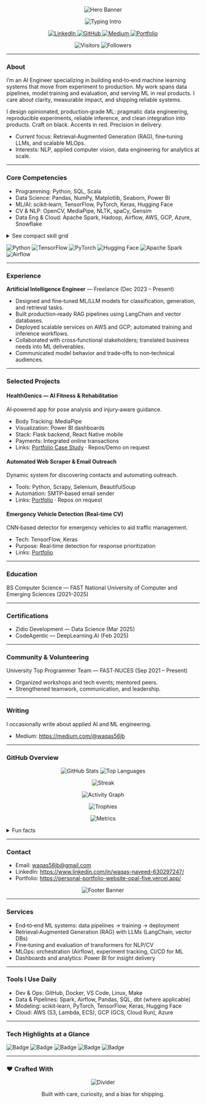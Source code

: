 <div align="center">

<img alt="Hero Banner" src="https://capsule-render.vercel.app/api?type=waving&height=220&color=0:0a0a0a,50:1f1f1f,100:0a0a0a&text=Waqas%20Naveed&fontColor=ffffff&fontAlign=50&fontAlignY=36&desc=AI%20Engineer%20%E2%80%A2%20Data%20Science%20%E2%80%A2%20NLP%20%E2%80%A2%20Computer%20Vision&descAlign=50&descAlignY=60" />

<p>
  <img alt="Typing Intro" src="https://readme-typing-svg.herokuapp.com?font=Fira+Code&weight=600&size=22&duration=2600&pause=600&color=7DF9FF&center=true&vCenter=true&multiline=true&repeat=true&width=900&lines=Designing+modern%2C+production‑grade+ML+systems;RAG%2C+LLMs%2C+and+scalable+MLOps;Neon+accents%2C+clean+delivery" />
</p>

<p>
  <a href="https://www.linkedin.com/in/waqas-naveed-630297247/" target="_blank" aria-label="LinkedIn">
    <img alt="LinkedIn" src="https://img.shields.io/badge/LinkedIn-111827?style=for-the-badge&logo=linkedin&logoColor=7DF9FF" />
  </a>
  <a href="https://github.com/Waqas56jb" target="_blank" aria-label="GitHub">
    <img alt="GitHub" src="https://img.shields.io/badge/GitHub-0B1220?style=for-the-badge&logo=github&logoColor=BB86FC" />
  </a>
  <a href="https://medium.com/@waqas56jb" target="_blank" aria-label="Medium">
    <img alt="Medium" src="https://img.shields.io/badge/Medium-0F172A?style=for-the-badge&logo=medium&logoColor=A7F3D0" />
  </a>
  <a href="https://personal-portfolio-website-opal-five.vercel.app/" target="_blank" aria-label="Portfolio">
    <img alt="Portfolio" src="https://img.shields.io/badge/Portfolio-111827?style=for-the-badge&logo=vercel&logoColor=BB86FC" />
  </a>
</p>

<p>
  <img alt="Visitors" src="https://komarev.com/ghpvc/?username=Waqas56jb&style=flat-square&color=7DF9FF&label=visits" />
  <img alt="Followers" src="https://img.shields.io/github/followers/Waqas56jb?style=flat-square&color=0B1220&labelColor=7DF9FF&label=followers" />
</p>

</div>

---

### About

I’m an AI Engineer specializing in building end‑to‑end machine learning systems that move from experiment to production. My work spans data pipelines, model training and evaluation, and serving ML in real products. I care about clarity, measurable impact, and shipping reliable systems.

I design opinionated, production‑grade ML: pragmatic data engineering, reproducible experiments, reliable inference, and clean integration into products. Craft on black. Accents in red. Precision in delivery.

- Current focus: Retrieval‑Augmented Generation (RAG), fine‑tuning LLMs, and scalable MLOps.
- Interests: NLP, applied computer vision, data engineering for analytics at scale.

---

### Core Competencies

- Programming: Python, SQL, Scala
- Data Science: Pandas, NumPy, Matplotlib, Seaborn, Power BI
- ML/AI: scikit‑learn, TensorFlow, PyTorch, Keras, Hugging Face
- CV & NLP: OpenCV, MediaPipe, NLTK, spaCy, Gensim
- Data Eng & Cloud: Apache Spark, Hadoop, Airflow, AWS, GCP, Azure, Snowflake

<details>
  <summary>See compact skill grid</summary>

  
  <table>
    <tr>
      <td><img alt="Python" src="https://img.shields.io/badge/Python-0B1220?style=for-the-badge&logo=python&logoColor=7DF9FF" /></td>
      <td><img alt="SQL" src="https://img.shields.io/badge/SQL-0B1220?style=for-the-badge&logo=postgresql&logoColor=BB86FC" /></td>
      <td><img alt="Scala" src="https://img.shields.io/badge/Scala-0B1220?style=for-the-badge&logo=scala&logoColor=F87171" /></td>
    </tr>
    <tr>
      <td><img alt="TensorFlow" src="https://img.shields.io/badge/TensorFlow-0B1220?style=for-the-badge&logo=tensorflow&logoColor=F59E0B" /></td>
      <td><img alt="PyTorch" src="https://img.shields.io/badge/PyTorch-0B1220?style=for-the-badge&logo=pytorch&logoColor=FF6B6B" /></td>
      <td><img alt="Hugging Face" src="https://img.shields.io/badge/Hugging%20Face-0B1220?style=for-the-badge&logo=huggingface&logoColor=FBBF24" /></td>
    </tr>
    <tr>
      <td><img alt="Spark" src="https://img.shields.io/badge/Apache%20Spark-0B1220?style=for-the-badge&logo=apachespark&logoColor=F97316" /></td>
      <td><img alt="Airflow" src="https://img.shields.io/badge/Apache%20Airflow-0B1220?style=for-the-badge&logo=apacheairflow&logoColor=34D399" /></td>
      <td><img alt="OpenCV" src="https://img.shields.io/badge/OpenCV-0B1220?style=for-the-badge&logo=opencv&logoColor=60A5FA" /></td>
    </tr>
  </table>

</details>

<p>
  <img alt="Python" src="https://img.shields.io/badge/Python-0D0D0D?style=flat&logo=python&logoColor=DA1E37" />
  <img alt="TensorFlow" src="https://img.shields.io/badge/TensorFlow-0D0D0D?style=flat&logo=tensorflow&logoColor=DA1E37" />
  <img alt="PyTorch" src="https://img.shields.io/badge/PyTorch-0D0D0D?style=flat&logo=pytorch&logoColor=DA1E37" />
  <img alt="Hugging Face" src="https://img.shields.io/badge/Hugging%20Face-0D0D0D?style=flat&logo=huggingface&logoColor=DA1E37" />
  <img alt="Apache Spark" src="https://img.shields.io/badge/Apache%20Spark-0D0D0D?style=flat&logo=apachespark&logoColor=DA1E37" />
  <img alt="Airflow" src="https://img.shields.io/badge/Apache%20Airflow-0D0D0D?style=flat&logo=apacheairflow&logoColor=DA1E37" />
</p>

---

### Experience

**Artificial Intelligence Engineer** — Freelance (Dec 2023 – Present)

- Designed and fine‑tuned ML/LLM models for classification, generation, and retrieval tasks.
- Built production‑ready RAG pipelines using LangChain and vector databases.
- Deployed scalable services on AWS and GCP; automated training and inference workflows.
- Collaborated with cross‑functional stakeholders; translated business needs into ML deliverables.
- Communicated model behavior and trade‑offs to non‑technical audiences.

---

### Selected Projects

#### HealthGenics — AI Fitness & Rehabilitation
AI‑powered app for pose analysis and injury‑aware guidance.

- Body Tracking: MediaPipe
- Visualization: Power BI dashboards
- Stack: Flask backend, React Native mobile
- Payments: Integrated online transactions
- Links: [Portfolio Case Study](https://personal-portfolio-website-opal-five.vercel.app/) · Repos/Demo on request

#### Automated Web Scraper & Email Outreach
Dynamic system for discovering contacts and automating outreach.

- Tools: Python, Scrapy, Selenium, BeautifulSoup
- Automation: SMTP‑based email sender
- Links: [Portfolio](https://personal-portfolio-website-opal-five.vercel.app/) · Repos on request

#### Emergency Vehicle Detection (Real‑time CV)
CNN‑based detector for emergency vehicles to aid traffic management.

- Tech: TensorFlow, Keras
- Purpose: Real‑time detection for response prioritization
- Links: [Portfolio](https://personal-portfolio-website-opal-five.vercel.app/)

---

### Education

BS Computer Science — FAST National University of Computer and Emerging Sciences (2021–2025)

---

### Certifications

- Zidio Development — Data Science (Mar 2025)
- CodeAgentic — DeepLearning.AI (Feb 2025)

---

### Community & Volunteering

University Top Programmer Team — FAST‑NUCES (Sep 2021 – Present)

- Organized workshops and tech events; mentored peers.
- Strengthened teamwork, communication, and leadership.

---

### Writing

I occasionally write about applied AI and ML engineering.

- Medium: https://medium.com/@waqas56jb

---

### GitHub Overview

<p align="center">
  <img alt="GitHub Stats" src="https://github-readme-stats.vercel.app/api?username=Waqas56jb&show_icons=true&theme=radical&count_private=true&hide_border=true&title_color=7DF9FF&icon_color=BB86FC" />
  <img alt="Top Languages" src="https://github-readme-stats.vercel.app/api/top-langs/?username=Waqas56jb&layout=compact&theme=radical&hide_border=true&title_color=7DF9FF" />
</p>

<p align="center">
  <img alt="Streak" src="https://streak-stats.demolab.com?user=Waqas56jb&theme=radical&hide_border=true&ring=7DF9FF&fire=BB86FC&currStreakLabel=FFFFFF" />
</p>

<p align="center">
  <img alt="Activity Graph" src="https://github-readme-activity-graph.vercel.app/graph?username=Waqas56jb&bg_color=0B1220&color=7DF9FF&line=BB86FC&point=7DF9FF&area=true&hide_border=true" />
</p>

<p align="center">
  <img alt="Trophies" src="https://github-profile-trophy.vercel.app/?username=Waqas56jb&theme=algolia&no-frame=true&row=1&margin-w=12&margin-h=12&title=Commit,Repositories,Issues,Stars,Followers,PullRequest" />
</p>

<p align="center">
  <img alt="Metrics" src="https://metrics.lecoq.io/Waqas56jb?template=classic&repositories.forks=true&stars=1&followup=1&habits=1&isocalendar=1&lines=1&people=1&achievements=1&notable=1&base=header,activity,community,repositories,metadata&isocalendar.duration=full-year&achievements.threshold=C&achievements.secrets=true&achievements.display=compact&config.timezone=Asia%2FKarachi&config.animated=true&config.twemoji=true&config.display=columns" />
</p>

<details>
  <summary>Fun facts</summary>
  
  - 🚴 Avid cyclist and outdoor enthusiast
  - 🧠 Exploring Generative AI & LLMs
  - 📝 Working toward my first research paper
</details>

---

### Contact

- Email: waqas56jb@gmail.com
- LinkedIn: https://www.linkedin.com/in/waqas-naveed-630297247/
- Portfolio: https://personal-portfolio-website-opal-five.vercel.app/

<div align="center">

<img alt="Footer Banner" src="https://capsule-render.vercel.app/api?type=waving&section=footer&height=140&color=0:0a0a0a,100:1f1f1f" />

</div>

---

### Services

- End‑to‑end ML systems: data pipelines → training → deployment
- Retrieval‑Augmented Generation (RAG) with LLMs (LangChain, vector DBs)
- Fine‑tuning and evaluation of transformers for NLP/CV
- MLOps: orchestration (Airflow), experiment tracking, CI/CD for ML
- Dashboards and analytics: Power BI for insight delivery

---

### Tools I Use Daily

- Dev & Ops: GitHub, Docker, VS Code, Linux, Make
- Data & Pipelines: Spark, Airflow, Pandas, SQL, dbt (where applicable)
- Modeling: scikit‑learn, PyTorch, TensorFlow, Keras, Hugging Face
- Cloud: AWS (S3, Lambda, ECS), GCP (GCS, Cloud Run), Azure

---

### Tech Highlights at a Glance

<p>
  <img alt="Badge" src="https://img.shields.io/badge/LLMs-0D0D0D?style=for-the-badge&logo=openai&logoColor=DA1E37" />
  <img alt="Badge" src="https://img.shields.io/badge/RAG-0D0D0D?style=for-the-badge&logo=apachekafka&logoColor=DA1E37" />
  <img alt="Badge" src="https://img.shields.io/badge/Vector%20DBs-0D0D0D?style=for-the-badge&logo=postgresql&logoColor=DA1E37" />
  <img alt="Badge" src="https://img.shields.io/badge/MLOps-0D0D0D?style=for-the-badge&logo=githubactions&logoColor=DA1E37" />
  <img alt="Badge" src="https://img.shields.io/badge/CV-0D0D0D?style=for-the-badge&logo=opencv&logoColor=DA1E37" />
</p>

---

### ❤️ Crafted With

<p align="center">
  <img alt="Divider" src="https://img.shields.io/badge/%E2%9D%A4%EF%B8%8F-black%20%26%20red-DA1E37?style=for-the-badge&labelColor=0D0D0D" />
</p>

<p align="center">
  Built with care, curiosity, and a bias for shipping.
</p>


